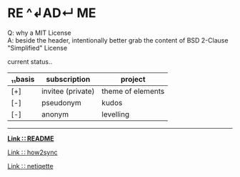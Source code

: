 # RE ^↲AD↵ ME

Q: why a MIT License  
A: beside the header, intentionally better grab the content of BSD 2-Clause "Simplified" License  
  
  
current status‥  
  
|₁₁basis|subscription|project|
|----|--|--|
|[+]|invitee (private)|theme of elements|
|[-]|pseudonym|kudos|
|[-]|anonym|levelling|

---
**[Link ∷ README](./README.md)**

[Link ∷ how2sync](./how2sync.md)

[Link ∷ netiqette](./netiqette.md)